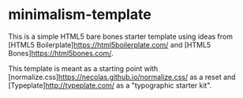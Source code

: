 # minimalism-template
This is a simple HTML5 bare bones starter template using ideas from [HTML5 Boilerplate]https://html5boilerplate.com/ and [HTML5 Bones]https://html5bones.com/.

This template is meant as a starting point with [normalize.css]https://necolas.github.io/normalize.css/ as a reset and [Typeplate]http://typeplate.com/ as a "typographic starter kit".
